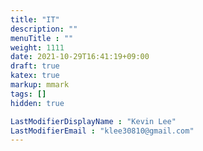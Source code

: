 ```yaml
---
title: "IT"
description: ""
menuTitle : ""
weight: 1111
date: 2021-10-29T16:41:19+09:00
draft: true
katex: true
markup: mmark
tags: []
hidden: true

LastModifierDisplayName : "Kevin Lee"
LastModifierEmail : "klee30810@gmail.com"
---
```



